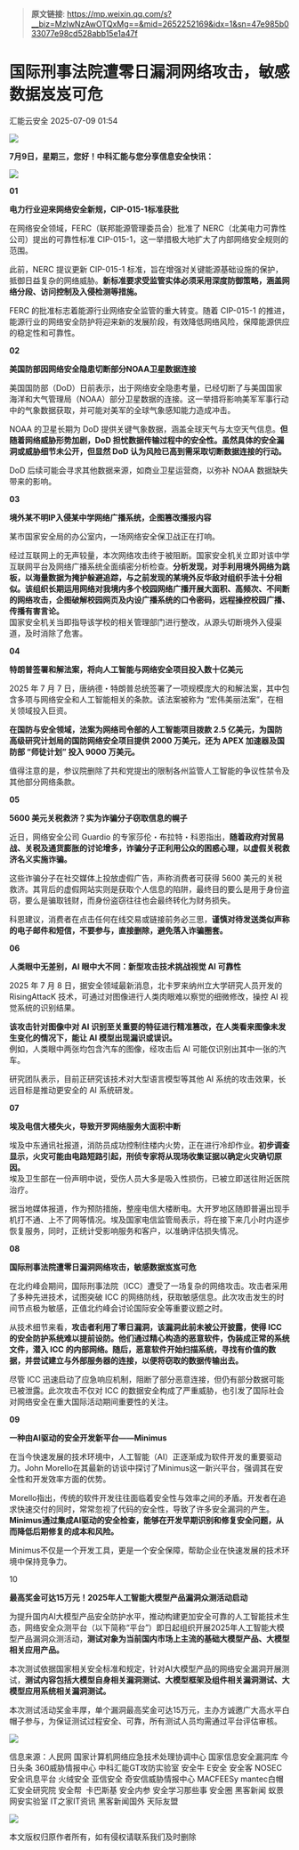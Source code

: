> **原文链接**: https://mp.weixin.qq.com/s?__biz=MzIwNzAwOTQxMg==&mid=2652252169&idx=1&sn=47e985b033077e98cd528abb15e1a47f

#  国际刑事法院遭零日漏洞网络攻击，敏感数据岌岌可危  
 汇能云安全   2025-07-09 01:54  
  
![](https://mmbiz.qpic.cn/mmbiz_jpg/NSXvotEG4JwA6iae234BZTcVibeERibUSXzSZdgjnPC7797smsD95yMPyzPsW7kv65B5Gl75OUNcTAs4icY7uMoJsQ/640?wx_fmt=jpeg&from=appmsg "")  
  
**7****月****9****日，星期三****，您好！中科汇能与您分享信息安全快讯：**  
  
![](https://mmbiz.qpic.cn/mmbiz_gif/NSXvotEG4JwoYJN06UKQpaY49KCL6f4Jq50AS6dNkEluUFyWu4fJGMSxb2IzKxObt6lX7rRxNQA92wp2vLyoCA/640?wx_fmt=gif&from=appmsg "")  
  
**01**  
  
  
**电力行业迎来网络安全新规，CIP-015-1标准获批**  
  
  
在网络安全领域，FERC（联邦能源管理委员会）批准了 NERC（北美电力可靠性公司）提出的可靠性标准 CIP-015-1，这一举措极大地扩大了内部网络安全规则的范围。  
  
此前，NERC 提议更新 CIP-015-1 标准，旨在增强对关键能源基础设施的保护，抵御日益复杂的网络威胁。**新标准要求受监管实体必须采用深度防御策略，涵盖网络分段、访问控制及入侵检测等措施。**  
  
FERC 的批准标志着能源行业网络安全监管的重大转变。随着 CIP-015-1 的推进，能源行业的网络安全防护将迎来新的发展阶段，有效降低网络风险，保障能源供应的稳定性和可靠性。  
  
**02**  
  
**美国防部因网络安全隐患切断部分NOAA卫星数据连接**  
  
  
美国国防部（DoD）日前表示，出于网络安全隐患考量，已经切断了与美国国家海洋和大气管理局（NOAA）部分卫星数据的连接。这一举措将影响美军军事行动中的气象数据获取，并可能对美军的全球气象感知能力造成冲击。  
  
NOAA 的卫星长期为 DoD 提供关键气象数据，涵盖全球天气与太空天气信息。**但随着网络威胁形势加剧，DoD 担忧数据传输过程中的安全性。虽然具体的安全漏洞或威胁细节未公开，但显然 DoD 认为风险已高到需采取切断数据连接的行动。**  
  
DoD 后续可能会寻求其他数据来源，如商业卫星运营商，以弥补 NOAA 数据缺失带来的影响。  
  
**03**  
  
**境外某不明IP入侵某中学网络广播系统，企图篡改播报内容**  
  
  
某市国家安全局的办公室内，一场网络安全保卫战正在打响。  
  
经过互联网上的无声较量，本次网络攻击终于被阻断。国家安全机关立即对该中学互联网平台及网络广播系统全面缜密分析检查。**分析发现，对手利用境外网络为跳板，以海量数据为掩护躲避追踪，与之前发现的某境外反华敌对组织手法十分相似。该组织长期运用网络对我境内多个校园网络广播开展大面积、高频次、不间断的网络攻击，企图破解校园网页及内设广播系统的口令密码，远程操控校园广播、传播有害言论。**  
国家安全机关当即指导该学校的相关管理部门进行整改，从源头切断境外入侵渠道，及时消除了危害。  
  
**04**  
  
  
**特朗普签署和解法案，将向人工智能与网络安全项目投入数十亿美元**  
  
  
2025 年 7 月 7 日，唐纳德・特朗普总统签署了一项规模庞大的和解法案，其中包含多项与网络安全和人工智能相关的条款。该法案被称为 “宏伟美丽法案”，在相关领域投入巨资。  
  
**在国防与安全领域，法案为网络司令部的人工智能项目拨款 2.5 亿美元，为国防高级研究计划局的国防网络安全项目提供 2000 万美元，还为 APEX 加速器及国防部 “师徒计划” 投入 9000 万美元。**  
  
值得注意的是，参议院删除了共和党提出的限制各州监管人工智能的争议性禁令及其他部分网络条款。  
  
**05**  
  
**5600 美元关税救济？实为诈骗分子窃取信息的幌子**  
  
  
近日，网络安全公司 Guardio 的专家莎伦・布拉特・科恩指出，**随着政府对贸易战、关税及通货膨胀的讨论增多，诈骗分子正利用公众的困惑心理，以虚假关税救济名义实施诈骗。**  
  
这些诈骗分子在社交媒体上投放虚假广告，声称消费者可获得 5600 美元的关税救济。其背后的虚假网站实则是获取个人信息的陷阱，最终目的要么是用于身份盗窃，要么是骗取钱财，而身份盗窃往往也会最终转化为财务损失。  
  
科恩建议，消费者在点击任何在线交易或链接前务必三思，**谨慎对待发送类似声称的电子邮件和短信，不要参与，直接删除，避免落入诈骗圈套。**  
  
**06**  
  
**人类眼中无差别，AI 眼中大不同：新型攻击技术挑战视觉 AI 可靠性**  
  
  
2025 年 7 月 8 日，据安全领域最新消息，北卡罗来纳州立大学研究人员开发的 RisingAttacK 技术，可通过对图像进行人类肉眼难以察觉的细微修改，操控 AI 视觉系统的识别结果。  
  
**该攻击针对图像中对 AI 识别至关重要的特征进行精准篡改，在人类看来图像未发生变化的情况下，能让 AI 模型出现漏识或误识。**  
例如，人类眼中两张均包含汽车的图像，经攻击后 AI 可能仅识别出其中一张的汽车。  
  
研究团队表示，目前正研究该技术对大型语言模型等其他 AI 系统的攻击效果，长远目标是推动更安全的 AI 系统研发。  
  
**07**  
  
**埃及电信大楼失火，导致开罗网络服务大面积中断**  
  
  
埃及中东通讯社报道，消防员成功控制住楼内火势，正在进行冷却作业。**初步调查显示，火灾可能由电路短路引起，刑侦专家将从现场收集证据以确定火灾确切原因。**  
埃及卫生部在一份声明中说，受伤人员大多是吸入性损伤，已被立即送往附近医院治疗。  
  
据当地媒体报道，作为预防措施，整座电信大楼断电。大开罗地区随即普遍出现手机打不通、上不了网等情况。埃及国家电信监管局表示，将在接下来几小时内逐步恢复服务，同时，正统计受影响服务和客户，以准确评估损失情况。  
  
**08**  
  
**国际刑事法院遭零日漏洞网络攻击，敏感数据岌岌可危**  
  
  
在北约峰会期间，国际刑事法院（ICC）遭受了一场复杂的网络攻击。攻击者采用了多种先进技术，试图突破 ICC 的网络防线，获取敏感信息。此次攻击发生的时间节点极为敏感，正值北约峰会讨论国际安全等重要议题之时。  
  
从技术细节来看，**攻击者利用了零日漏洞，该漏洞此前未被公开披露，使得 ICC 的安全防护系统难以提前设防。他们通过精心构造的恶意软件，伪装成正常的系统文件，潜入 ICC 的内部网络。随后，恶意软件开始扫描系统，寻找有价值的数据，并尝试建立与外部服务器的连接，以便将窃取的数据传输出去。**  
  
尽管 ICC 迅速启动了应急响应机制，阻断了部分恶意连接，但仍有部分数据可能已被泄露。此次攻击不仅对 ICC 的数据安全构成了严重威胁，也引发了国际社会对网络安全在重大国际活动期间重要性的关注。  
  
**09**  
  
**一种由AI驱动的安全开发新平台——Minimus**  
  
在当今快速发展的技术环境中，人工智能（AI）正逐渐成为软件开发的重要驱动力。John Morello在其最新的访谈中探讨了Minimus这一新兴平台，强调其在安全性和开发效率方面的优势。  
  
Morello指出，传统的软件开发往往面临着安全性与效率之间的矛盾。开发者在追求快速交付的同时，常常忽视了代码的安全性，导致了许多安全漏洞的产生。**Minimus通过集成AI驱动的安全检查，能够在开发早期识别和修复安全问题，从而降低后期修复的成本和风险。**  
  
Minimus不仅是一个开发工具，更是一个安全保障，帮助企业在快速发展的技术环境中保持竞争力。  
  
10  
  
**最高奖金可达15万元！2025年人工智能大模型产品漏洞众测活动启动**  
  
  
为提升国内AI大模型产品安全防护水平，推动构建更加安全可靠的人工智能技术生态，网络安全众测平台（以下简称“平台”）即日起组织开展2025年人工智能大模型产品漏洞众测活动，**测试对象为当前国内市场上主流的基础大模型产品、大模型相关应用产品。**  
  
本次测试依据国家相关安全标准和规定，针对AI大模型产品的网络安全漏洞开展测试，**测试内容包括大模型自身相关漏洞测试、大模型框架及组件相关漏洞测试、大模型应用系统相关漏洞测试。**  
  
本次测试活动奖金丰厚，单个漏洞最高奖金可达15万元，主办方诚邀广大高水平白帽子参与，为保证测试过程安全、可靠，所有测试人员均需通过平台评估审核。  
  
![](https://mmbiz.qpic.cn/mmbiz_gif/NSXvotEG4JwoYJN06UKQpaY49KCL6f4JdsvGqqQnUsAz4u7bMPiacIGe0SP3BTpLB6SdRMkK8ECu76p8S7qj1eA/640?wx_fmt=gif&from=appmsg "")  
  
信息来源：人民网 国家计算机网络应急技术处理协调中心 国家信息安全漏洞库 今日头条 360威胁情报中心 中科汇能GT攻防实验室 安全牛 E安全 安全客 NOSEC安全讯息平台 火绒安全 亚信安全 奇安信威胁情报中心 MACFEESy mantec白帽汇安全研究院 安全帮  卡巴斯基 安全内参 安全学习那些事 安全圈 黑客新闻 蚁景网安实验室 IT之家IT资讯 黑客新闻国外 天际友盟  
  
![](https://mmbiz.qpic.cn/mmbiz_png/NSXvotEG4JwfNZ2huESysKrdPNO06TZZ5c2ZQwJMBeXiaKlCAiaEwdUjywEnltaJW5r30BMiaJk4BXg4hicjrEyQug/640?wx_fmt=png "")  
  
本文版权归原作者所有，如有侵权请联系我们及时删除  
  
  
